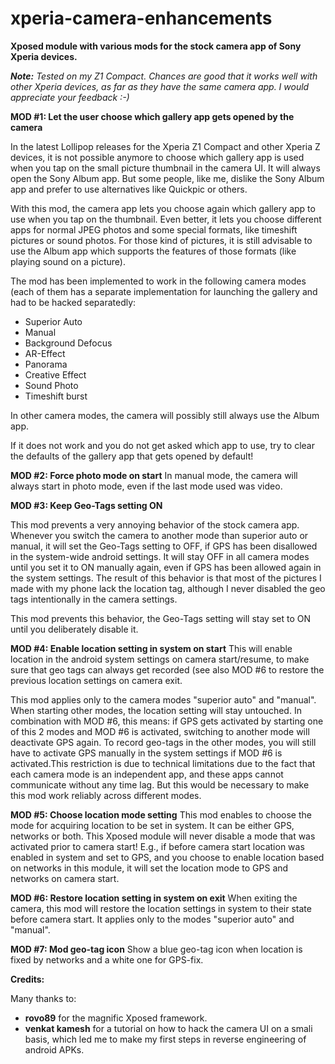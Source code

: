 # xperia-camera-enhancements
<b>Xposed module with various mods for the stock camera app of Sony Xperia devices.</b>

<i><b>Note:</b> Tested on my Z1 Compact. Chances are good that it works well with other Xperia devices, as far as they have the same camera app. I would appreciate your feedback :-)</i>

<b>MOD #1: Let the user choose which gallery app gets opened by the camera</b>

In the latest Lollipop releases for the Xperia Z1 Compact and other Xperia Z devices, it is not possible anymore to choose which gallery app is used when you tap on the small picture thumbnail in the camera UI. It will always open the Sony Album app. But some people, like me, dislike the Sony Album app and prefer to use alternatives like Quickpic or others.

With this mod, the camera app lets you choose again which gallery app to use when you tap on the thumbnail. Even better, it lets you choose different apps for normal JPEG photos and some special formats, like timeshift pictures or sound photos. For those kind of pictures, it is still advisable to use the Album app which supports the features of those formats (like playing sound on a picture).

The mod has been implemented to work in the following camera modes (each of them has a separate implementation for launching the gallery and had to be hacked separatedly:

<ul>
<li>Superior Auto</li>
<li>Manual</li>
<li>Background Defocus</li>
<li>AR-Effect</li>
<li>Panorama</li>
<li>Creative Effect</li>
<li>Sound Photo</li>
<li>Timeshift burst</li>
</ul>

In other camera modes, the camera will possibly still always use the Album app.

If it does not work and you do not get asked which app to use, try to clear the defaults of the gallery app that gets opened by default!

<b>MOD #2: Force photo mode on start</b>
In manual mode, the camera will always start in photo mode, even if the last mode used was video.

<b>MOD #3: Keep Geo-Tags setting ON</b>

This mod prevents a very annoying behavior of the stock camera app. Whenever you switch the camera to another mode than superior auto or manual, it will set the Geo-Tags setting to OFF, if GPS has been disallowed in the system-wide android settings. It will stay OFF in all camera modes until you set it to ON manually again, even if GPS has been allowed again in the system settings. The result of this behavior is that most of the pictures I made with my phone lack the location tag, although I never disabled the geo tags intentionally in the camera settings.

This mod prevents this behavior, the Geo-Tags setting will stay set to ON until you deliberately disable it.

<b>MOD #4: Enable location setting in system on start</b>
This will enable location in the android system settings on camera start/resume, to make sure that geo tags can always get recorded (see also MOD #6 to restore the previous location settings on camera exit.

This mod applies only to the camera modes "superior auto" and "manual". When starting other modes, the location setting will stay untouched. In combination with MOD #6, this means: if GPS gets activated by starting one of this 2 modes and MOD #6 is activated, switching to another mode will deactivate GPS again. To record geo-tags in the other modes, you will still have to activate GPS manually in the system settings if MOD #6 is activated.This restriction is due to technical limitations due to the fact that each camera mode is an independent app, and these apps cannot communicate without any time lag. But this would be necessary to make this mod work reliably across different modes.

<b>MOD #5: Choose location mode setting</b>
This mod enables to choose the mode for acquiring location to be set in system. It can be either GPS, networks or both.
This Xposed module will never disable a mode that was activated prior to camera start! E.g., if before camera start location was enabled in system and set to GPS, and you choose to enable location based on networks in this module, it will set the location mode to GPS and networks on camera start.

<b>MOD #6: Restore location setting in system on exit</b>
When exiting the camera, this mod will restore the location settings in system to their state before camera start. It applies only to the modes "superior auto" and "manual".

<b>MOD #7: Mod geo-tag icon</b>
Show a blue geo-tag icon when location is fixed by networks and a white one for GPS-fix.

<b>Credits:</b>

Many thanks to:

<ul>
<li><b>rovo89</b> for the magnific Xposed framework.</li>
<li><b>venkat kamesh</b> for a tutorial on how to hack the camera UI on a smali basis, which led me to make my first steps in reverse engineering of android APKs.</li>
</ul>

